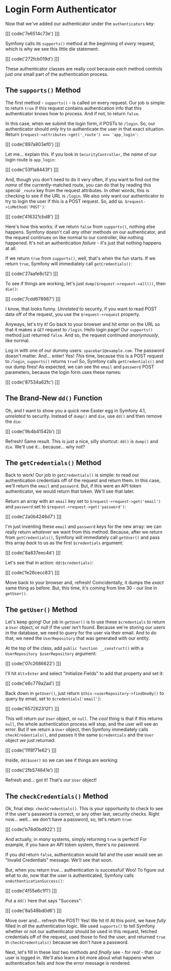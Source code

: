 # Login Form Authenticator

Now that we've added our authenticator under the `authenticators` key:

[[[ code('7e6514c73e') ]]]

Symfony calls its `supports()` method at the beginning of *every* request,
which is why we see this little die statement:

[[[ code('272fcb019d') ]]]

These authenticator classes are really cool because *each* method controls just
*one* small part of the authentication process.

## The `supports()` Method

The first method - `supports()` - is called on every request. Our job is simple:
to return `true` if this request contains authentication info that this authenticator
knows how to process. And if not, to return `false`. 

In this case, when we submit the login form, it POSTs to `/login`. So, our authenticator
should *only* try to authenticate the user in that exact situation. Return
`$request->attributes->get('_route') === 'app_login'`:

[[[ code('897a803ef0') ]]]

Let me... explain this. If you look in `SecurityController`, the *name* of our login
route is `app_login`:

[[[ code('53f1a8443f') ]]]

And, though you don't need to do it very often, if you want to find out the *name*
of the currently-matched route, you can do that by reading this special `_route`
key from the request attributes. In other words, this is checking to see if the
URL is `/login`. We also only want our authenticator to try to login the user if
this is a POST request. So, add `&& $request->isMethod('POST')`:

[[[ code('416321cbd8') ]]]

Here's how this works: if we return `false` from `supports()`, nothing else happens.
Symfony doesn't call *any* other methods on our authenticator, and the request
continues on like normal to our controller, like nothing happened. It's not an
authentication *failure* - it's just that nothing happens at all.

If we return `true` from `supports()`, well, that's when the fun starts. If we return
`true`, Symfony will immediately call `getCredentials()`:

[[[ code('27aafe8c12') ]]]

To see if things are working, let's just `dump($request->request->all())`,
then `die()`:

[[[ code('7cdd678987') ]]]

I know, that looks funny. *Unrelated* to security, if you want to read POST
data off of the request, you use the `$request->request` property.

Anyways, let's try it! Go back to your browser and hit enter on the URL so that it
makes a `GET` request to `/login`. Hello login page! Our `supports()` method just
returned `false`. And so, the request continued *anonymously*, like normal.

Log in with one of our dummy users: `spacebar1@example.com`. The password doesn't
matter. And... enter! Yes! *This* time, because this is a POST request to `/login`,
`supports()` returns `true`! So, Symfony calls `getCredentials()` and our dump fires!
As expected, we can see the `email` and `password` POST parameters, because the login
form uses these names:

[[[ code('87534a62fc') ]]]

## The Brand-New `dd()` Function

Oh, and I want to show you a *quick* new Easter egg in Symfony 4.1, *unrelated* to
security. Instead of `dump()` and `die`, use `dd()` and then remove the `die`:

[[[ code('9b4b41542b') ]]]

Refresh! Same result. This is just a nice, silly shortcut: `dd()` is `dump()`
and `die`. We'll use it... because... why not?

## The `getCredentials()` Method

Back to work! Our job in `getCredentials()` is simple: to read our authentication
credentials off of the request and return them. In this case, we'll return the
`email` and `password`. But, if this were an API token authenticator, we would
return that token. We'll see that later.

Return an array with an `email` key set to `$request->request->get('email')`
and `password` set to `$request->request->get('password')`:

[[[ code('2a0b4246d7') ]]]

I'm just inventing these `email` and `password` keys for the new array: we can
really return *whatever* we want from this method. Because, after we return from
`getCredentials()`, Symfony will immediately call `getUser()` and pass this array
*back* to us as the first `$credentials` argument:

[[[ code('8a837eec4d') ]]]

Let's see that in action: `dd($credentials)`:

[[[ code('fe26cecc83') ]]]

Move back to your browser and, refresh! Coincidentally, it dumps the *exact*
same thing as before. But, this time, it's coming from line 30 - our line in `getUser()`.

## The `getUser()` Method

Let's keep going! Our job in `getUser()` is to use these `$credentials` to return
a `User` object, or null if the user isn't found. Because we're storing our users
in the database, we need to *query* for the user via their email. And to do that,
we need the `UserRepository` that was generated with our entity.

At the top of the class, add `public function __construct()` with a
`UserRepository $userRepository` argument:

[[[ code('07c2686622') ]]]

I'll hit `Alt`+`Enter` and select "Initialize Fields" to add that property
and set it:

[[[ code('e6c779a2ad') ]]]

Back down in `getUser()`, just return `$this->userRepository->findOneBy()` to
query by email, set to `$credentials['email']`:

[[[ code('657262312f') ]]]

This will return our `User` object, or `null`. The *cool* thing is that if this returns
`null`, the whole authentication process will stop, and the user will see an error.
But if we return a `User` object, then Symfony immediately calls `checkCredentials()`,
and passes it the same `$credentials` and the `User` object *we* just returned:

[[[ code('11f8f71e62') ]]]

Inside, `dd($user)` so we can see if things are working:

[[[ code('2fb574641e') ]]]

Refresh and... got it! That's *our* `User` object!

## The `checkCredentials()` Method

Ok, final step: `checkCredentials()`. This is your opportunity to check to see if
the user's password is correct, or any other last, security checks. Right now...
well... we don't have a password, so, let's return `true`:

[[[ code('b78d0bd922') ]]]

And actually, in *many* systems, simply returning `true` is perfect! For example,
if you have an API token system, there's no password.

If you *did* return `false`, authentication would fail and the user would see
an "Invalid Credentials" message. We'll see that soon.

But, when you return *true*... authentication is successful! Woo! To figure out
what to *do*, now that the user is authenticated, Symfony calls `onAuthenticationSuccess()`:

[[[ code('4f55e6c1f1') ]]]

Put a `dd()` here that says "Success":

[[[ code('8a548bd0d6') ]]]

Move over and... refresh the POST! Yes! We hit it! At this point, we have *fully*
filled in *all* the authentication logic. We used `supports()` to tell Symfony
whether or not our authenticator should be used in this request, fetched credentials
off of the request, used those to find the user, and returned `true` in
`checkCredentials()` because we don't have a password.

Next, let's fill in these *last* two methods and *finally* see - for *real* - that
our user is logged in. We'll also learn a bit more about what happens when
authentication fails and how the error message is rendered.
